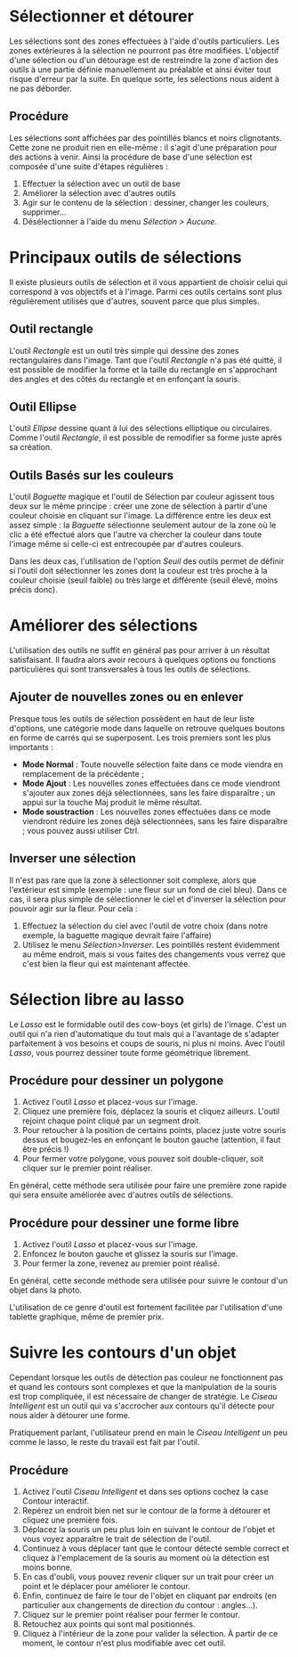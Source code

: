 # Sélectionner et détourer

Les sélections sont des zones effectuées à l'aide d'outils particuliers. Les zones extérieures à la sélection ne pourront pas être modifiées. L'objectif d'une sélection ou d'un détourage est de restreindre la zone d'action des outils à une partie définie manuellement au préalable et ainsi éviter tout risque d'erreur par la suite. En quelque sorte, les sélections nous aident à ne pas déborder.

## Procédure

Les sélections sont affichées par des pointillés blancs et noirs clignotants. Cette zone ne produit rien en elle-même : il s'agit d'une préparation pour des actions à venir. Ainsi la procédure de base d'une sélection est composée d'une suite d'étapes régulières :

1.  Effectuer la sélection avec un outil de base
2.  Améliorer la sélection avec d'autres outils
3.  Agir sur le contenu de la sélection : dessiner, changer les couleurs, supprimer...
4.  Désélectionner à l'aide du menu _Sélection &gt; Aucune_.

# Principaux outils de sélections

Il existe plusieurs outils de sélection et il vous appartient de choisir celui qui correspond à vos objectifs et à l'image. Parmi ces outils certains sont plus régulièrement utilisés que d'autres, souvent parce que plus simples.

## Outil rectangle

L'outil _Rectangle_ est un outil très simple qui dessine des zones rectangulaires dans l'image. Tant que l'outil _Rectangle_ n'a pas été quitté, il est possible de modifier la forme et la taille du rectangle en s'approchant des angles et des côtés du rectangle et en enfonçant la souris.

## Outil Ellipse

L'outil _Ellipse_ dessine quant à lui des sélections elliptique ou circulaires. Comme l'outil _Rectangle_, il est possible de remodifier sa forme juste après sa création.

## Outils Basés sur les couleurs

L'outil _Baguette_ magique et l'outil de Sélection par couleur agissent tous deux sur le même principe : créer une zone de sélection à partir d'une couleur choisie en cliquant sur l'image. La différence entre les deux est assez simple : la _Baguette_ sélectionne seulement autour de la zone où le clic a été effectué alors que l'autre va chercher la couleur dans toute l'image même si celle-ci est entrecoupée par d'autres couleurs.

Dans les deux cas, l'utilisation de l'option _Seuil_ des outils permet de définir si l'outil doit sélectionner les zones dont la couleur est très proche à la couleur choisie (seuil faible) ou très large et différente (seuil élevé, moins précis donc).

# Améliorer des sélections

L'utilisation des outils ne suffit en général pas pour arriver à un résultat satisfaisant. Il faudra alors avoir recours à quelques options ou fonctions particulières qui sont transversales à tous les outils de sélections.

## Ajouter de nouvelles zones ou en enlever

Presque tous les outils de sélection possèdent en haut de leur liste d'options, une catégorie mode dans laquelle on retrouve quelques boutons en forme de carrés qui se superposent. Les trois premiers sont les plus importants :

*   **Mode Normal** : Toute nouvelle sélection faite dans ce mode viendra en remplacement de la précédente ;
*   **Mode Ajout** : Les nouvelles zones effectuées dans ce mode viendront s'ajouter aux zones déjà sélectionnées, sans les faire disparaître ; un appui sur la touche Maj produit le même résultat.
*   **Mode soustraction** : Les nouvelles zones effectuées dans ce mode viendront réduire les zones déjà sélectionnées, sans les faire disparaître ; vous pouvez aussi utiliser Ctrl.

## Inverser une sélection

Il n'est pas rare que la zone à sélectionner soit complexe, alors que l'extérieur est simple (exemple : une fleur sur un fond de ciel bleu). Dans ce cas, il sera plus simple de sélectionner le ciel et d'inverser la sélection pour pouvoir agir sur la fleur. Pour cela :&nbsp;

1.  Effectuez la sélection du ciel avec l'outil de votre choix (dans notre exemple, la baguette magique devrait faire l'affaire)
2.  Utilisez le menu _Sélection&gt;Inverser_. Les pointillés restent évidemment au même endroit, mais si vous faites des changements vous verrez que c'est bien la fleur qui est maintenant affectée.


# Sélection libre au lasso

Le _Lasso_ est le formidable outil des cow-boys (et girls) de l'image. C'est un outil qui n'a rien d'automatique du tout mais qui a l'avantage de s'adapter parfaitement à vos besoins et coups de souris, ni plus ni moins. Avec l'outil _Lasso_, vous pourrez dessiner toute forme géométrique librement.

## Procédure pour dessiner un polygone

1.  Activez l'outil _Lasso_ et placez-vous sur l'image.
2.  Cliquez une première fois, déplacez la souris et cliquez ailleurs. L'outil rejoint chaque point cliqué par un segment droit.&nbsp;
3.  Pour retoucher à la position de certains points, placez juste votre souris dessus et bougez-les en enfonçant le bouton gauche (attention, il faut être précis !)
4.  Pour fermer votre polygone, vous pouvez soit double-cliquer, soit cliquer sur le premier point réaliser.

En général, cette méthode sera utilisée pour faire une première zone rapide qui sera ensuite améliorée avec d'autres outils de sélections.

## Procédure pour dessiner une forme libre

1.  Activez l'outil _Lasso_ et placez-vous sur l'image.
2.  Enfoncez le bouton gauche et glissez la souris sur l'image.&nbsp;
3.  Pour fermer la zone, revenez au premier point réalisé.

En général, cette seconde méthode sera utilisée pour suivre le contour d'un objet dans la photo.

L'utilisation de ce genre d'outil est fortement facilitée par l'utilisation d'une tablette graphique, même de premier prix.


  

# Suivre les contours d'un objet

Cependant lorsque les outils de détection pas couleur ne fonctionnent pas et quand les contours sont complexes et que la manipulation de la souris est trop compliquée, il est nécessaire de changer de stratégie. Le _Ciseau Intelligent_ est un outil qui va s'accrocher aux contours qu'il détecte pour nous aider à détourer une forme.

Pratiquement parlant, l'utilisateur prend en main le _Ciseau Intelligent_ un peu comme le lasso, le reste du travail est fait par l'outil.

## Procédure&nbsp;

1.  Activez l'outil _Ciseau Intelligent_ et dans ses options cochez la case Contour interactif.
2.  Repérez un endroit bien net sur le contour de la forme à détourer et cliquez une première fois.
3.  Déplacez la souris un peu plus loin en suivant le contour de l'objet et vous voyez apparaître le trait de sélection de l'outil.&nbsp;
4.  Continuez à vous déplacer tant que le contour détecté semble correct et cliquez à l'emplacement de la souris au moment où la détection est moins bonne.
5.  En cas d'oubli, vous pouvez revenir cliquer sur un trait pour créer un point et le déplacer pour améliorer le contour.
6.  Enfin, continuez de faire le tour de l'objet en cliquant par endroits (en particulier aux changements de direction du contour : angles...).
7.  Cliquez sur le premier point réaliser pour fermer le contour.
8.  Retouchez aux points qui sont mal positionnés.
9.  Cliquez à l'intérieur de la zone pour valider la sélection. À partir de ce moment, le contour n'est plus modifiable avec cet outil.
